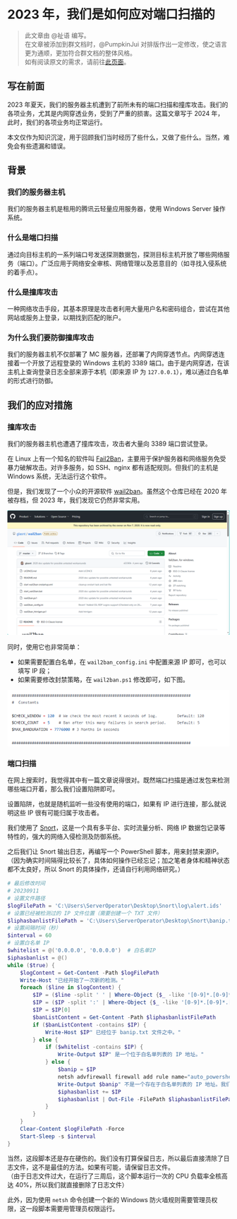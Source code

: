 # 2023 年，我们是如何应对端口扫描的

> 此文章由 @祉语 编写。  
在文章被添加到群文档时，@PumpkinJui 对排版作出一定修改，使之语言更为通顺，更加符合群文档的整体风格。  
如有阅读原文的需求，请前往[此页面](https://workspace.dingtalk.com/xprXs7tnsCdVWfofiETqsp)。

## 写在前面

2023 年夏天，我们的服务器主机遭到了前所未有的端口扫描和撞库攻击。我们的各项业务，尤其是内网穿透业务，受到了严重的损害。这篇文章写于 2024 年，此时，我们的各项业务均正常运行。

本文仅作为知识沉淀，用于回顾我们当时经历了些什么，又做了些什么。当然，难免会有些遗漏和错误。

## 背景

### 我们的服务器主机

我们的服务器主机是租用的腾讯云轻量应用服务器，使用 Windows Server 操作系统。

### 什么是端口扫描

通过向目标主机的一系列端口号发送探测数据包，探测目标主机开放了哪些网络服务（端口）。广泛应用于网络安全审核、网络管理以及恶意目的（如寻找入侵系统的着手点）。

### 什么是撞库攻击

一种网络攻击手段，其基本原理是攻击者利用大量用户名和密码组合，尝试在其他网站或服务上登录，以期找到匹配的账户。

### 为什么我们要防御撞库攻击

我们的服务器主机不仅部署了 MC 服务器，还部署了内网穿透节点。内网穿透连接着一个开放了远程登录的 Windows 主机的 3389 端口。由于是内网穿透，在该主机上查询登录日志全部来源于本机（即来源 IP 为 `127.0.0.1`），难以通过白名单的形式进行防御。

## 我们的应对措施

### 撞库攻击

我们的服务器主机也遭遇了撞库攻击，攻击者大量向 3389 端口尝试登录。

在 Linux 上有一个知名的软件叫 [Fail2Ban](https://github.com/fail2ban/fail2ban)，主要用于保护服务器和网络服务免受暴力破解攻击。对许多服务，如 SSH、nginx 都有适配规则。但我们的主机是 Windows 系统，无法运行这个软件。

但是，我们发现了一个小众的开源软件 [wail2ban](https://github.com/glasnt/wail2ban)。虽然这个仓库已经在 2020 年被存档，但 2023 年，我们发现它仍然非常实用。

![wail2ban 仓库主页](../assets/port_scanning/repo.png)

同时，使用它也非常简单：

- 如果需要配置白名单，在 `wail2ban_config.ini` 中配置来源 IP 即可，也可以填写 IP 段；
- 如果需要修改封禁策略，在 `wail2ban.ps1` 修改即可，如下图。

![在 wail2ban.ps1 中修改封禁策略](../assets/port_scanning/modification.png)

### 端口扫描

在网上搜索时，我觉得其中有一篇文章说得很对。既然端口扫描是通过发包来检测哪些端口开着，那么我们设置陷阱即可。

设置陷阱，也就是随机监听一些没有使用的端口，如果有 IP 进行连接，那么就说明这些 IP 很有可能归属于攻击者。

我们使用了 [Snort](https://www.snort.org/)，这是一个具有多平台、实时流量分析、网络 IP 数据包记录等特性的，强大的网络入侵检测及防御系统。

之后我们让 Snort 输出日志，再编写一个 PowerShell 脚本，用来封禁来源IP。  
（因为确实时间隔得比较长了，具体如何操作已经忘记；加之笔者身体和精神状态都不太良好，所以 Snort 的具体操作，还请自行利用网络研究。）

```powershell
# 最后修改时间
# 20230911
# 设置文件路径  
$logFilePath = 'C:\Users\ServerOperator\Desktop\Snort\log\alert.ids'  
# 设置已经被检测过的 IP 文件位置（需要创建一个 TXT 文件）
$liphasbanlistFilePath = 'C:\Users\ServerOperator\Desktop\Snort\banip.txt'  
# 设置间隔时间（秒）  
$interval = 60 
# 设置白名单 IP  
$whitelist = @('0.0.0.0', '0.0.0.0')  # 白名单IP  
$iphasbanlist = @()  
while ($true) {     
    $logContent = Get-Content -Path $logFilePath  
    Write-Host "已经开始了一次新的检测。" 
    foreach ($line in $logContent) {  
        $IP = ($line -split ' ' | Where-Object {$_ -like '[0-9]*.[0-9]*.[0-9]*.[0-9]*'})
        $IP = ($IP -split ':' | Where-Object {$_ -like '[0-9]*.[0-9]*.[0-9]*.[0-9]*'})
        $IP = $IP[0]
        $banListContent = Get-Content -Path $liphasbanlistFilePath  
        if ($banListContent -contains $IP) {  
            Write-Host $IP" 已经位于 banip.txt 文件之中。"  
        } else {    
            if ($whitelist -contains $IP) {  
                Write-Output $IP" 是一个位于白名单列表的 IP 地址。"  
            } else {  
                $banip = $IP  
                netsh advfirewall firewall add rule name="auto_powershell_ipban_$banip" dir=in protocol=any action=block remoteip=$banip description=$banip" 这是从 Snort 日志中得出的访问 IP。我们已经将其封禁。如果这是一个错误，请您在 Windows 防火墙中手动禁用这一条规则，谢谢您！:)"  
                Write-Output $banip" 不是一个存在于白名单列表的 IP 地址。我们已经将其封禁。如果这是一个错误，请您手动禁用这一条规则，谢谢您！:)" 
                $iphasbanlist += $IP
                $iphasbanlist | Out-File -FilePath $liphasbanlistFilePath -Encoding ASCII   
            }
        }    
    }
    Clear-Content $logFilePath -Force  
    Start-Sleep -s $interval  
}
```

当然，这段脚本还是存在硬伤的。我们没有打算保留日志，所以最后直接清除了日志文件，这不是最佳的方法。如果有可能，请保留日志文件。  
（由于日志文件过大，在运行了三周后，这个脚本运行一次的 CPU 负载率全核高达 40%，所以我们就直接删除了日志文件）

此外，因为使用 `netsh` 命令创建一个新的 Windows 防火墙规则需要管理员权限，这一段脚本需要用管理员权限运行。